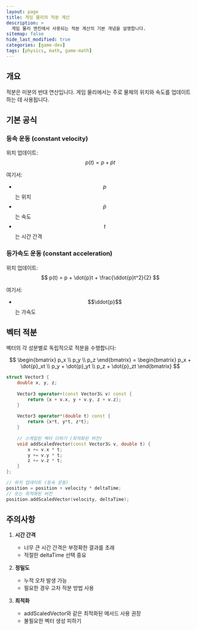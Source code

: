 ```yaml
---
layout: page
title: 게임 물리의 적분 계산
description: >
  게임 물리 엔진에서 사용되는 적분 계산의 기본 개념을 설명합니다.
sitemap: false
hide_last_modified: true
categories: [game-dev]
tags: [physics, math, game-math]
---
```


## 개요
적분은 미분의 반대 연산입니다. 게임 물리에서는 주로 물체의 위치와 속도를 업데이트하는 데 사용됩니다.

## 기본 공식

### 등속 운동 (constant velocity)
위치 업데이트:
$$
p(t) = p + \dot{p}t
$$

여기서:
- $$p$$ 는 위치
- $$\dot{p}$$ 는 속도
- $$t$$ 는 시간 간격

### 등가속도 운동 (constant acceleration)
위치 업데이트:
$$
p(t) = p + \dot{p}t + \frac{\ddot{p}t^2}{2}
$$

여기서:
- $$\ddot{p}$$ 는 가속도

## 벡터 적분

벡터의 각 성분별로 독립적으로 적분을 수행합니다:

$$
\begin{bmatrix}
p_x \\
p_y \\
p_z
\end{bmatrix} = 
\begin{bmatrix}
p_x + \dot{p}_xt \\
p_y + \dot{p}_yt \\
p_z + \dot{p}_zt
\end{bmatrix}
$$

```cpp
struct Vector3 {
    double x, y, z;
    
    Vector3 operator+(const Vector3& v) const {
        return {x + v.x, y + v.y, z + v.z};
    }
    
    Vector3 operator*(double t) const {
        return {x*t, y*t, z*t};
    }
    
    // 스케일된 벡터 더하기 (최적화된 버전)
    void addScaledVector(const Vector3& v, double t) {
        x += v.x * t;
        y += v.y * t;
        z += v.z * t;
    }
};

// 위치 업데이트 (등속 운동)
position = position + velocity * deltaTime;
// 또는 최적화된 버전
position.addScaledVector(velocity, deltaTime);
```

## 주의사항

1. **시간 간격**
   - 너무 큰 시간 간격은 부정확한 결과를 초래
   - 적절한 deltaTime 선택 중요

2. **정밀도**
   - 누적 오차 발생 가능
   - 필요한 경우 고차 적분 방법 사용

3. **최적화**
   - addScaledVector와 같은 최적화된 메서드 사용 권장
   - 불필요한 벡터 생성 피하기 
